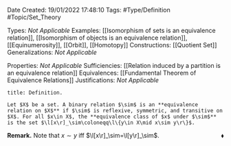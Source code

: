 <div class="topSpace"></div>

Date Created: 19/01/2022 17:48:10
Tags: #Type/Definition #Topic/Set_Theory

Types: <i>Not Applicable</i>
Examples: [[Isomorphism of sets is an equivalence relation]], [[Isomorphism of objects is an equivalence relation]], [[Equinumerosity]], [[Orbit]], [[Homotopy]]
Constructions: [[Quotient Set]]
Generalizations: <i>Not Applicable</i>

Properties: <i>Not Applicable</i>
Sufficiencies: [[Relation induced by a partition is an equivalence relation]]
Equivalences: [[Fundamental Theorem of Equivalence Relations]]
Justifications: <i>Not Applicable</i>

``` ad-Definition
title: Definition.

Let $X$ be a set. A binary relation $\sim$ is an **equivalence relation on $X$** if $\sim$ is reflexive, symmetric, and transitive on $X$. For all $x\in X$, the **equivalence class of $x$ under $\sim$** is the set $\l[x\r]_\sim\coloneqq\l\{y\in X\mid x\sim y\r\}$.

```

<b>Remark.</b> Note that $x\sim y$ iff $\l[x\r]_\sim=\l[y\r]_\sim$.<span style="float:right;">$\blacklozenge$</span>
